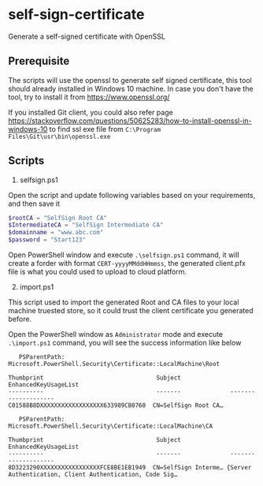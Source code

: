 # self-sign-certificate
Generate a self-signed certificate with OpenSSL

## Prerequisite
The scripts will use the openssl to generate self signed certificate, this tool should already installed in Windows 10 machine. 
In case you don't have the tool, try to install it from https://www.openssl.org/

If you installed Git client, you could also refer page https://stackoverflow.com/questions/50625283/how-to-install-openssl-in-windows-10 to find ssl exe file from `C:\Program Files\Git\usr\bin\openssl.exe`

## Scripts

1. selfsign.ps1

Open the script and update following variables based on your requirements, and then save it

```powershell
$rootCA = "SelfSign Root CA"
$IntermediateCA = "SelfSign Intermediate CA"
$domainname = "www.abc.com"
$password = "Start123"
```

Open PowerShell window and execute `.\selfsign.ps1` command, it will create a forder with format `CERT-yyyyMMddHHmmss`, the generated client.pfx file is what you could used to upload to cloud platform.

2. import.ps1

This script used to import the generated Root and CA files to your local machine truested store, so it could trust the client certificate you generated before. 

Open the PowerShell window as `Administrator` mode and execute `.\import.ps1` command, you will see the success information like below

```
   PSParentPath: Microsoft.PowerShell.Security\Certificate::LocalMachine\Root

Thumbprint                                Subject              EnhancedKeyUsageList
----------                                -------              --------------------
C01588B8DXXXXXXXXXXXXXXXXXX633989CB0760  CN=SelfSign Root CA…

   PSParentPath: Microsoft.PowerShell.Security\Certificate::LocalMachine\CA

Thumbprint                                Subject              EnhancedKeyUsageList
----------                                -------              --------------------
8D3223290XXXXXXXXXXXXXXXXXFCE8BE1EB1949  CN=SelfSign Interme… {Server Authentication, Client Authentication, Code Sig…
```
